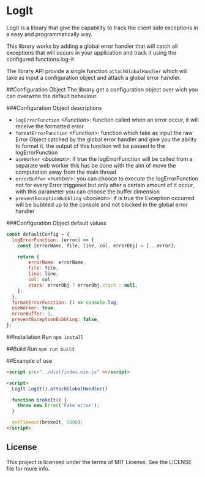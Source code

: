 # LogIt
LogIt is a library that give the capability to track the client side exceptions in a easy and programmatically way.

This library works by adding a global error handler that will catch all exceptions that will occurs in your application and track it using the configured functions.log-it

The library API provide a single function ```attachGlobalHandler``` which will take as input a configuration object and attach a global error handler.

##Configuration Object
The library get a configuration object over wich you can overwrite the default behaviour.

###Configuration Object descriptions
* ```logErrorFunction``` _\<Function\>_: function called when an error occur, it will receive the formatted error
* ```formatErrorFunction``` _\<Function\>_: function which take as input the raw Error Object catched by the global error handler and give you the ability to format it, the output of this function will be passed to the logErrorFunction
* ```useWorker``` _\<boolean\>_: if true the logErrorFunction will be called from a separate web worker this has be done with the aim of move the computation away from the main thread
* ```errorBuffer``` _\<number\>_: you can chooce to execute the logErrorFunction not for every Error triggered but only after a certain amount of it occur, with this parameter you can choose the buffer dimension
* ```preventExceptionBubbling``` _\<boolean\>_: if is true the Exception occurred will be bubbled up to the console and not blocked in the global error handler

###Configuration Object default values
```javascript
const defaultConfig = {
  logErrorFunction: (error) => {
    const [errorName, file, line, col, errorObj] = [...error];

    return {
        errorName: errorName,
        file: file,
        line: line,
        col: col,
        stack: errorObj ? errorObj.stack : null,
    };
  },
  formatErrorFunction: () => console.log,
  useWorker: true,
  errorBuffer: 1,
  preventExceptionBubbling: false,
};
```

##Installation 
Run  ```npm install```

##Build
Run  ```npm run build```

##Example of use

```html
<script src="../dist/index.min.js" ></script>

<script>
  LogIt.LogIt().attachGlobalHandler()

  function brokeIt() {
    throw new Error('Fake error');
  }

  setTimeout(brokeIt, 5000);
</script>
```

## License
This project is licensed under the terms of MIT License. See the LICENSE file for more info.

